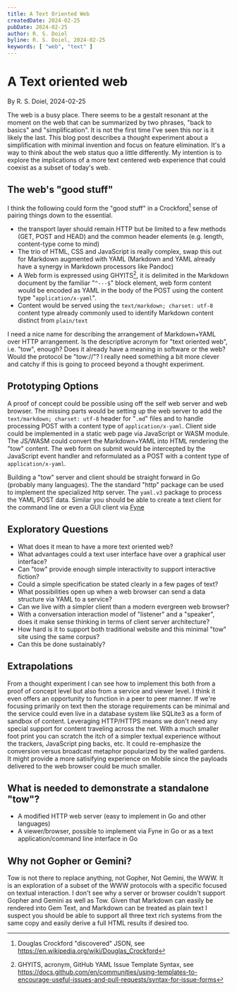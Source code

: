 ```yaml
---
title: A Text Oriented Web
createdDate: 2024-02-25
pubDate: 2024-02-25
author: R. S. Doiel
byline: R. S. Doiel, 2024-02-25
keywords: [ "web", "text" ]
---
```


# A Text oriented web

By R. S. Doiel, 2024-02-25

The web is a busy place. There seems to be a gestalt resonant at the moment on the web that can be summarized by two phrases, "back to basics" and "simplification". It is not the first time I've seen this nor is it likely the last. This blog post describes a thought experiment about a simplification with minimal invention and focus on feature elimination. It's a way to think about the web status quo a little differently. My intention is to explore the implications of a more text centered web experience that could coexist as a subset of today's web.

## The web's "good stuff"

I think the following could form the "good stuff" in a Crockford[^1] sense of pairing things down to the essential.

- the transport layer should remain HTTP but be limited to a few methods (GET, POST and HEAD) and the common header elements (e.g. length, content-type come to mind)
- The trio of HTML, CSS and JavaScript is really complex, swap this out for Markdown augmented with YAML (Markdown and YAML already have a synergy in Markdown processors like Pandoc)
- A Web form is expressed using GHYITS[^2], it is delimited in the Markdown document by the familiar "`^---$`" block element, web form content would be encoded as YAML in the body of the POST using the content type "`application/x-yaml`".
- Content would be served using the `text/markdown; charset: utf-8` content type already commonly used to identify Markdown content distinct from `plain/text`

I need a nice name for describing the arrangement of Markdown+YAML over HTTP arrangement. Is the descriptive acronym for "text oriented web", i.e. "tow", enough? Does it already have a meaning in software or the web? Would the protocol be "tow://"? I really need something a bit more clever and catchy if this is going to proceed beyond a thought experiment.

[^1]: Douglas Crockford "discovered" JSON, see <https://en.wikipedia.org/wiki/Douglas_Crockford>

[^2]: GHYITS, acronym, GitHub YAML Issue Template Syntax, see <https://docs.github.com/en/communities/using-templates-to-encourage-useful-issues-and-pull-requests/syntax-for-issue-forms>

## Prototyping Options

A proof of concept could be possible using off the self web server and web browser. The missing parts would be setting up the web server to add the `text/markdown; charset: utf-8` header for "`.md`" files and to handle processing POST with a content type of `application/x-yaml`. Client side could be implemented in a static web page via JavaScript or WASM module. The JS/WASM could convert the Markdown+YAML into HTML rendering the "tow" content. The web form on submit would be intercepted by the JavaScript event handler and reformulated as a POST with a content type of `application/x-yaml`.

Building a "tow" server and client should be straight forward in Go (probably many languages). The the standard "http" package can be used to implement the specialized http server. The `yaml.v3` package to process the YAML POST data. Similar you should be able to create a text client for the command line or even a GUI client via [Fyne](https://fyne.io)

## Exploratory Questions

- What does it mean to have a more text oriented web?
- What advantages could a text user interface have over a graphical user interface?
- Can "tow" provide enough simple interactivity to support interactive fiction?
- Could a simple specification be stated clearly in a few pages of text?
- What possibilities open up when a web browser can send a data structure via YAML to a service?
- Can we live with a simpler client than a modern evergreen web browser?
- With a conversation interaction model of "listener" and a "speaker", does it make sense thinking in terms of client server architecture?
- How hard is it to support both traditional website and this minimal "tow" site using the same corpus?
- Can this be done sustainably?

## Extrapolations

From a thought experiment I can see how to implement this both from a proof of concept level but also from a service and viewer level. I think it even offers an opportunity to function in a peer to peer manner.  If we're focusing primarily on text then the storage requirements can be minimal and the service could even live in a database system like SQLite3 as a form of sandbox of content.  Leveraging HTTP/HTTPS means we don't need any special support for content traveling across the net. With a much smaller foot print you can scratch the itch of a simpler textual experience without the trackers, JavaScript ping backs, etc. It could re-emphasize the conversion versus broadcast metaphor popularized by the walled gardens.  It might provide a more satisifying experience on Mobile since the payloads delivered to the web browser could be much smaller.

## What is needed to demonstrate a standalone "tow"?

- A modified HTTP web server (easy to implement in Go and other languages)
- A viewer/browser, possible to implement via Fyne in Go or as a text application/command line interface in Go

## Why not Gopher or Gemini?

Tow is not there to replace anything, not Gopher, Not Gemini, the WWW. It is an exploration of a subset of the WWW protocols with a specific focused on textual interaction. I don't see why a server or browser couldn't support Gopher and Gemini as well as Tow. Given that Markdown can easily be rendered into Gem Text, and Markdown can be treated as plain text I suspect you should be able to support all three text rich systems from the same copy and easily derive a full HTML results if desired too.


